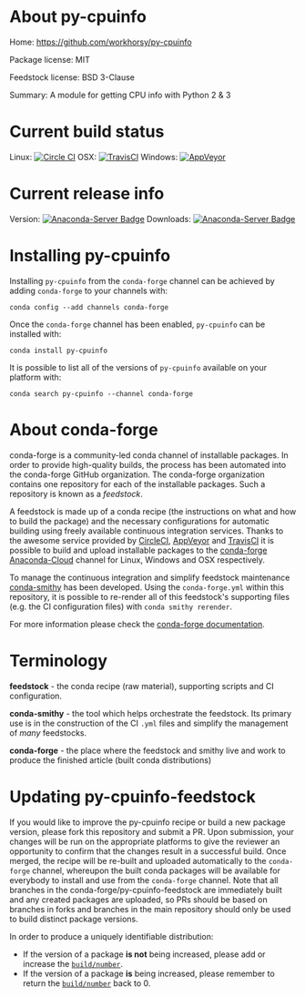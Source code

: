 About py-cpuinfo
================

Home: https://github.com/workhorsy/py-cpuinfo

Package license: MIT

Feedstock license: BSD 3-Clause

Summary: A module for getting CPU info with Python 2 & 3



Current build status
====================

Linux: [![Circle CI](https://circleci.com/gh/conda-forge/py-cpuinfo-feedstock.svg?style=shield)](https://circleci.com/gh/conda-forge/py-cpuinfo-feedstock)
OSX: [![TravisCI](https://travis-ci.org/conda-forge/py-cpuinfo-feedstock.svg?branch=master)](https://travis-ci.org/conda-forge/py-cpuinfo-feedstock)
Windows: [![AppVeyor](https://ci.appveyor.com/api/projects/status/github/conda-forge/py-cpuinfo-feedstock?svg=True)](https://ci.appveyor.com/project/conda-forge/py-cpuinfo-feedstock/branch/master)

Current release info
====================
Version: [![Anaconda-Server Badge](https://anaconda.org/conda-forge/py-cpuinfo/badges/version.svg)](https://anaconda.org/conda-forge/py-cpuinfo)
Downloads: [![Anaconda-Server Badge](https://anaconda.org/conda-forge/py-cpuinfo/badges/downloads.svg)](https://anaconda.org/conda-forge/py-cpuinfo)

Installing py-cpuinfo
=====================

Installing `py-cpuinfo` from the `conda-forge` channel can be achieved by adding `conda-forge` to your channels with:

```
conda config --add channels conda-forge
```

Once the `conda-forge` channel has been enabled, `py-cpuinfo` can be installed with:

```
conda install py-cpuinfo
```

It is possible to list all of the versions of `py-cpuinfo` available on your platform with:

```
conda search py-cpuinfo --channel conda-forge
```


About conda-forge
=================

conda-forge is a community-led conda channel of installable packages.
In order to provide high-quality builds, the process has been automated into the
conda-forge GitHub organization. The conda-forge organization contains one repository
for each of the installable packages. Such a repository is known as a *feedstock*.

A feedstock is made up of a conda recipe (the instructions on what and how to build
the package) and the necessary configurations for automatic building using freely
available continuous integration services. Thanks to the awesome service provided by
[CircleCI](https://circleci.com/), [AppVeyor](http://www.appveyor.com/)
and [TravisCI](https://travis-ci.org/) it is possible to build and upload installable
packages to the [conda-forge](https://anaconda.org/conda-forge)
[Anaconda-Cloud](http://docs.anaconda.org/) channel for Linux, Windows and OSX respectively.

To manage the continuous integration and simplify feedstock maintenance
[conda-smithy](http://github.com/conda-forge/conda-smithy) has been developed.
Using the ``conda-forge.yml`` within this repository, it is possible to re-render all of
this feedstock's supporting files (e.g. the CI configuration files) with ``conda smithy rerender``.

For more information please check the [conda-forge documentation](https://conda-forge.org/docs/).

Terminology
===========

**feedstock** - the conda recipe (raw material), supporting scripts and CI configuration.

**conda-smithy** - the tool which helps orchestrate the feedstock.
                   Its primary use is in the construction of the CI ``.yml`` files
                   and simplify the management of *many* feedstocks.

**conda-forge** - the place where the feedstock and smithy live and work to
                  produce the finished article (built conda distributions)


Updating py-cpuinfo-feedstock
=============================

If you would like to improve the py-cpuinfo recipe or build a new
package version, please fork this repository and submit a PR. Upon submission,
your changes will be run on the appropriate platforms to give the reviewer an
opportunity to confirm that the changes result in a successful build. Once
merged, the recipe will be re-built and uploaded automatically to the
`conda-forge` channel, whereupon the built conda packages will be available for
everybody to install and use from the `conda-forge` channel.
Note that all branches in the conda-forge/py-cpuinfo-feedstock are
immediately built and any created packages are uploaded, so PRs should be based
on branches in forks and branches in the main repository should only be used to
build distinct package versions.

In order to produce a uniquely identifiable distribution:
 * If the version of a package **is not** being increased, please add or increase
   the [``build/number``](http://conda.pydata.org/docs/building/meta-yaml.html#build-number-and-string).
 * If the version of a package **is** being increased, please remember to return
   the [``build/number``](http://conda.pydata.org/docs/building/meta-yaml.html#build-number-and-string)
   back to 0.